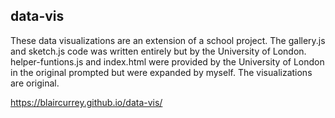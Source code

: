 ## data-vis
These data visualizations are an extension of a school project. The gallery.js and sketch.js code was written entirely but by the University of London. helper-funtions.js and index.html were provided by the University of London in the original prompted but were expanded by myself. The visualizations are original.

https://blaircurrey.github.io/data-vis/
